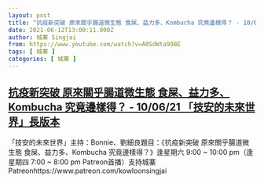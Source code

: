 ```yaml
---
layout: post
title: "抗疫新突破 原來關乎腸道微生態 食屎、益力多、Kombucha 究竟邊樣得？ - 10/06/21 「技安的未來世界」長版本"
date: 2021-06-12T13:00:11.000Z
author: 城寨 Singjai
from: https://www.youtube.com/watch?v=A0SdWta99BE
tags: [ 城寨 ]
categories: [ 城寨 ]
---
```

<!--1623502811000-->
[抗疫新突破 原來關乎腸道微生態 食屎、益力多、Kombucha 究竟邊樣得？ - 10/06/21 「技安的未來世界」長版本](https://www.youtube.com/watch?v=A0SdWta99BE)
------

<div>
「技安的未來世界」主持：Bonnie、劉細良題目：《抗疫新突破 原來關乎腸道微生態 食屎、益力多、Kombucha 究竟邊樣得？》逢星期六 9:00 ~ 10:00 pm（逢星期四 7:00 ~ 8:00 pm Patreon首播）支持城寨Patreonhttps://www.patreon.com/kowloonsingjai
</div>
